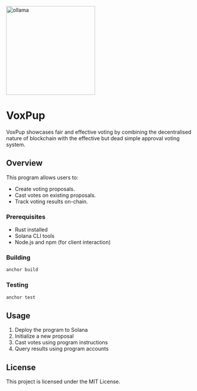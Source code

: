 <img alt="ollama" width="240" src="https://github.com/NK02/voting-program/assets/voxpup-icon-short-rounded">

# VoxPup

VoxPup showcases fair and effective voting by combining the decentralised nature of blockchain with the effective but dead simple approval voting system.

## Overview

This program allows users to:
- Create voting proposals.
- Cast votes on existing proposals.
- Track voting results on-chain.

### Prerequisites
- Rust installed
- Solana CLI tools
- Node.js and npm (for client interaction)

### Building
```bash
anchor build
```

### Testing
```bash
anchor test
```

## Usage

1. Deploy the program to Solana
2. Initialize a new proposal
3. Cast votes using program instructions
4. Query results using program accounts

## License

This project is licensed under the MIT License.